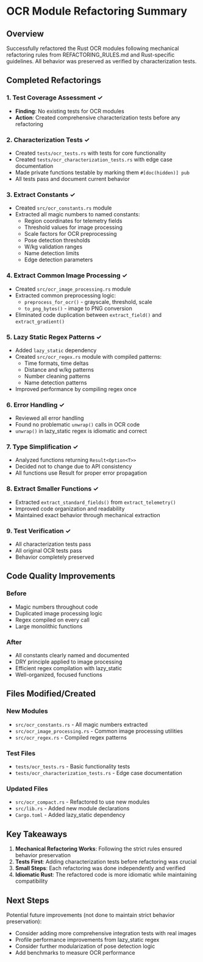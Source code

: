 # OCR Module Refactoring Summary

## Overview
Successfully refactored the Rust OCR modules following mechanical refactoring rules from REFACTORING_RULES.md and Rust-specific guidelines. All behavior was preserved as verified by characterization tests.

## Completed Refactorings

### 1. Test Coverage Assessment ✓
- **Finding**: No existing tests for OCR modules
- **Action**: Created comprehensive characterization tests before any refactoring

### 2. Characterization Tests ✓
- Created `tests/ocr_tests.rs` with tests for core functionality
- Created `tests/ocr_characterization_tests.rs` with edge case documentation
- Made private functions testable by marking them `#[doc(hidden)] pub`
- All tests pass and document current behavior

### 3. Extract Constants ✓
- Created `src/ocr_constants.rs` module
- Extracted all magic numbers to named constants:
  - Region coordinates for telemetry fields
  - Threshold values for image processing
  - Scale factors for OCR preprocessing
  - Pose detection thresholds
  - W/kg validation ranges
  - Name detection limits
  - Edge detection parameters

### 4. Extract Common Image Processing ✓
- Created `src/ocr_image_processing.rs` module
- Extracted common preprocessing logic:
  - `preprocess_for_ocr()` - grayscale, threshold, scale
  - `to_png_bytes()` - image to PNG conversion
- Eliminated code duplication between `extract_field()` and `extract_gradient()`

### 5. Lazy Static Regex Patterns ✓
- Added `lazy_static` dependency
- Created `src/ocr_regex.rs` module with compiled patterns:
  - Time formats, time deltas
  - Distance and w/kg patterns
  - Number cleaning patterns
  - Name detection patterns
- Improved performance by compiling regex once

### 6. Error Handling ✓
- Reviewed all error handling
- Found no problematic `unwrap()` calls in OCR code
- `unwrap()` in lazy_static regex is idiomatic and correct

### 7. Type Simplification ✓
- Analyzed functions returning `Result<Option<T>>`
- Decided not to change due to API consistency
- All functions use Result for proper error propagation

### 8. Extract Smaller Functions ✓
- Extracted `extract_standard_fields()` from `extract_telemetry()`
- Improved code organization and readability
- Maintained exact behavior through mechanical extraction

### 9. Test Verification ✓
- All characterization tests pass
- All original OCR tests pass
- Behavior completely preserved

## Code Quality Improvements

### Before
- Magic numbers throughout code
- Duplicated image processing logic
- Regex compiled on every call
- Large monolithic functions

### After
- All constants clearly named and documented
- DRY principle applied to image processing
- Efficient regex compilation with lazy_static
- Well-organized, focused functions

## Files Modified/Created

### New Modules
- `src/ocr_constants.rs` - All magic numbers extracted
- `src/ocr_image_processing.rs` - Common image processing utilities
- `src/ocr_regex.rs` - Compiled regex patterns

### Test Files
- `tests/ocr_tests.rs` - Basic functionality tests
- `tests/ocr_characterization_tests.rs` - Edge case documentation

### Updated Files
- `src/ocr_compact.rs` - Refactored to use new modules
- `src/lib.rs` - Added new module declarations
- `Cargo.toml` - Added lazy_static dependency

## Key Takeaways

1. **Mechanical Refactoring Works**: Following the strict rules ensured behavior preservation
2. **Tests First**: Adding characterization tests before refactoring was crucial
3. **Small Steps**: Each refactoring was done independently and verified
4. **Idiomatic Rust**: The refactored code is more idiomatic while maintaining compatibility

## Next Steps

Potential future improvements (not done to maintain strict behavior preservation):
- Consider adding more comprehensive integration tests with real images
- Profile performance improvements from lazy_static regex
- Consider further modularization of pose detection logic
- Add benchmarks to measure OCR performance